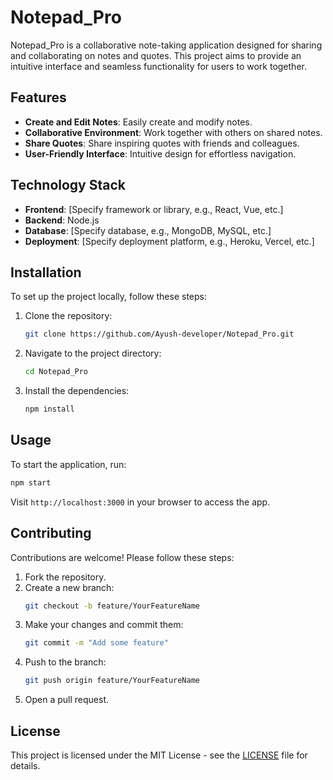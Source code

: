 # Notepad_Pro

Notepad_Pro is a collaborative note-taking application designed for sharing and collaborating on notes and quotes. This project aims to provide an intuitive interface and seamless functionality for users to work together.

## Features

- **Create and Edit Notes**: Easily create and modify notes.
- **Collaborative Environment**: Work together with others on shared notes.
- **Share Quotes**: Share inspiring quotes with friends and colleagues.
- **User-Friendly Interface**: Intuitive design for effortless navigation.

## Technology Stack

- **Frontend**: [Specify framework or library, e.g., React, Vue, etc.]
- **Backend**: Node.js
- **Database**: [Specify database, e.g., MongoDB, MySQL, etc.]
- **Deployment**: [Specify deployment platform, e.g., Heroku, Vercel, etc.]

## Installation

To set up the project locally, follow these steps:

1. Clone the repository:
   ```bash
   git clone https://github.com/Ayush-developer/Notepad_Pro.git
   ```
2. Navigate to the project directory:
   ```bash
   cd Notepad_Pro
   ```
3. Install the dependencies:
   ```bash
   npm install
   ```

## Usage

To start the application, run:
```bash
npm start
```
Visit `http://localhost:3000` in your browser to access the app.

## Contributing

Contributions are welcome! Please follow these steps:

1. Fork the repository.
2. Create a new branch:
   ```bash
   git checkout -b feature/YourFeatureName
   ```
3. Make your changes and commit them:
   ```bash
   git commit -m "Add some feature"
   ```
4. Push to the branch:
   ```bash
   git push origin feature/YourFeatureName
   ```
5. Open a pull request.

## License

This project is licensed under the MIT License - see the [LICENSE](LICENSE) file for details.


